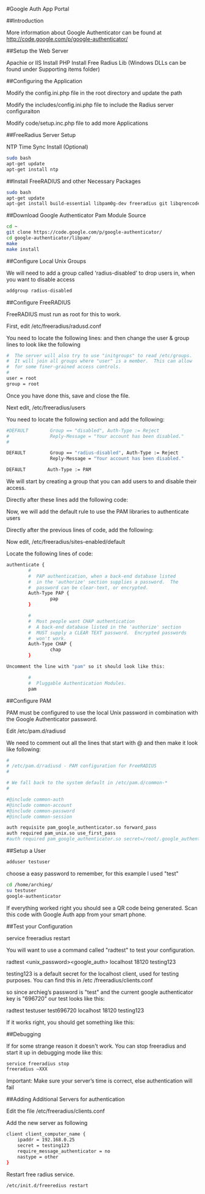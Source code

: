 #Google Auth App Portal

##Introduction

More information about Google Authenticator can be found at http://code.google.com/p/google-authenticator/

##Setup the Web Server

Apachie or IIS
Install PHP
Install Free Radius Lib (Windows DLLs can be found under Supporting items folder)

##Configuring the Application

Modify the config.ini.php file in the root directory and update the path

Modify the includes/config.ini.php file to include the Radius server configuraiton

Modify code/setup.inc.php file to add more Applications

##FreeRadius Server Setup

NTP Time Sync Install (Optional)

```bash
sudo bash
apt-get update
apt-get install ntp
```

##Install FreeRADIUS and other Necessary Packages

```bash
sudo bash
apt-get update
apt-get install build-essential libpam0g-dev freeradius git libqrencode3 
```

##Download Google Authenticator Pam Module Source

```bash
cd ~
git clone https://code.google.com/p/google-authenticator/
cd google-authenticator/libpam/
make
make install
```

##Configure Local Unix Groups

We will need to add a group called 'radius-disabled' to drop users in, when you want to disable access

```bash
addgroup radius-disabled
```

##Configure FreeRADIUS

FreeRADIUS must run as root for this to work.

First, edit /etc/freeradius/radusd.conf

You need to locate the following lines: and then change the user & group lines to look like the following

```bash
#  The server will also try to use "initgroups" to read /etc/groups.
#  It will join all groups where "user" is a member.  This can allow
#  for some finer-grained access controls.
#
user = root
group = root
```

Once you have done this, save and close the file.

Next edit, /etc/freeradius/users

You need to locate the following section and add the following:

```bash
#DEFAULT        Group == "disabled", Auth-Type := Reject
#               Reply-Message = "Your account has been disabled."
#

DEFAULT         Group == "radius-disabled", Auth-Type := Reject
                Reply-Message = "Your account has been disabled."

DEFAULT        Auth-Type := PAM
```

We will start by creating a group that you can add users to and disable their access.

Directly after these lines add the following code:
 
Now, we will add the default rule to use the PAM libraries to authenticate users

Directly after the previous lines of code, add the following:
 
Now edit, /etc/freeradius/sites-enabled/default

Locate the following lines of code:

```bash
authenticate {
        #
        #  PAP authentication, when a back-end database listed
        #  in the 'authorize' section supplies a password.  The
        #  password can be clear-text, or encrypted.
        Auth-Type PAP {
                pap
        }

        #
        #  Most people want CHAP authentication
        #  A back-end database listed in the 'authorize' section
        #  MUST supply a CLEAR TEXT password.  Encrypted passwords
        #  won't work.
        Auth-Type CHAP {
                chap
        }

Uncomment the line with "pam" so it should look like this:

		#
        #  Pluggable Authentication Modules.
        pam
```

##Configure PAM

PAM must be configured to use the local Unix password in combination with the Google Authenticator password.

Edit /etc/pam.d/radiusd
 
We need to comment out all the lines that start with @ and then make it look like following:

```bash
#
# /etc/pam.d/radiusd - PAM configuration for FreeRADIUS
#

# We fall back to the system default in /etc/pam.d/common-*
#

#@include common-auth
#@include common-account
#@include common-password
#@include common-session

auth requisite pam_google_authenticator.so forward_pass
auth required pam_unix.so use_first_pass
#auth required pam_google_authenticator.so secret=/root/.google_authenticator
```

##Setup a User

```bash
adduser testuser
```

choose a easy password to remember, for this example I used "test"

```bash
cd /home/archieg/
su testuser
google-authenticator
```

If everything worked right you should see a QR code being generated. Scan this code with Google Auth app from your smart phone.

##Test your Configuration

service freeradius restart

You will want to use a command called "radtest" to test your configuration.

radtest <username> <unix_password><google_auth> localhost 18120 testing123

testing123 is a default secret for the localhost client, used for testing purposes.  You can find this in /etc
/freeradius/clients.conf

so since archieg’s password is "test" and the current google authenticator key is "696720" our test looks like this:

radtest testuser test696720 localhost 18120 testing123

If it works right, you should get something like this:

##Debugging

If for some strange reason it doesn't work.  You can stop freeradius and start it up in debugging mode like this:

```bash
service freeradius stop
freeradius –XXX
```

Important: Make sure your server’s time is correct, else authentication will fail

##Adding Additional Servers for authentication

Edit the file /etc/freeradius/clients.conf

Add the new server as following

```bash
client client_computer_name {
	ipaddr = 192.168.0.25
	secret = testing123
	require_message_authenticator = no
	nastype = other
}
```

Restart free radius service.

```bash
/etc/init.d/freeredius restart
```

